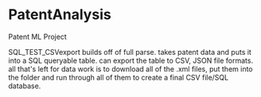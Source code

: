 # PatentAnalysis
Patent ML Project
 
 
SQL_TEST_CSVexport builds off of full parse. takes patent data and puts it into a SQL queryable table. can export the table to CSV, JSON file formats. all that's left for data work is to download all of the .xml files, put them into the folder and run through all of them to create a final CSV file/SQL database.
